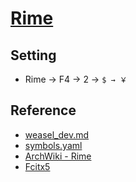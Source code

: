 # [Rime](https://rime.im/)

## Setting

- Rime → F4 → 2 → `$ → ￥`

## Reference

- [weasel_dev.md](https://github.com/expoli/rime-config/blob/ac4bde493fc66325d2228381b71db1e6943cd9c2/weasel_dev.md)
- [symbols.yaml](https://github.com/rime/rime-prelude/blob/master/symbols.yaml)
- [ArchWiki - Rime](https://wiki.archlinux.org/title/Rime)
- [Fcitx5](https://wiki.archlinux.org/title/Fcitx5)